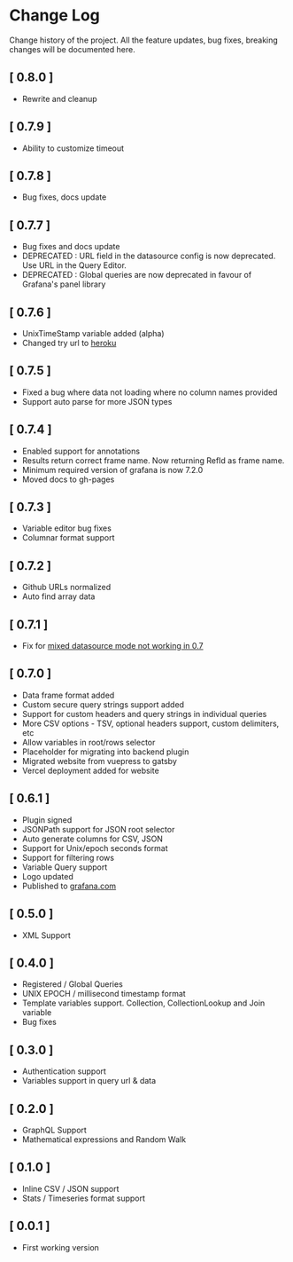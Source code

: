 # Change Log

Change history of the project. All the feature updates, bug fixes, breaking changes will be documented here.

## [ 0.8.0 ]

- Rewrite and cleanup

## [ 0.7.9 ]

- Ability to customize timeout

## [ 0.7.8 ]

- Bug fixes, docs update

## [ 0.7.7 ]

- Bug fixes and docs update
- DEPRECATED : URL field in the datasource config is now deprecated. Use URL in the Query Editor.
- DEPRECATED : Global queries are now deprecated in favour of Grafana's panel library

## [ 0.7.6 ]

- UnixTimeStamp variable added (alpha)
- Changed try url to [heroku](https://grafana-infinity-datasource.herokuapp.com/explore)

## [ 0.7.5 ]

- Fixed a bug where data not loading where no column names provided
- Support auto parse for more JSON types

## [ 0.7.4 ]

- Enabled support for annotations
- Results return correct frame name. Now returning RefId as frame name.
- Minimum required version of grafana is now 7.2.0
- Moved docs to gh-pages

## [ 0.7.3 ]

- Variable editor bug fixes
- Columnar format support

## [ 0.7.2 ]

- Github URLs normalized
- Auto find array data

## [ 0.7.1 ]

- Fix for [mixed datasource mode not working in 0.7](https://github.com/yesoreyeram/grafana-infinity-datasource/issues/78)

## [ 0.7.0 ]

- Data frame format added
- Custom secure query strings support added
- Support for custom headers and query strings in individual queries
- More CSV options - TSV, optional headers support, custom delimiters, etc
- Allow variables in root/rows selector
- Placeholder for migrating into backend plugin
- Migrated website from vuepress to gatsby
- Vercel deployment added for website

## [ 0.6.1 ]

- Plugin signed
- JSONPath support for JSON root selector
- Auto generate columns for CSV, JSON
- Support for Unix/epoch seconds format
- Support for filtering rows
- Variable Query support
- Logo updated
- Published to [grafana.com](https://grafana.com/grafana/plugins/yesoreyeram-infinity-datasource/)

## [ 0.5.0 ]

- XML Support

## [ 0.4.0 ]

- Registered / Global Queries
- UNIX EPOCH / millisecond timestamp format
- Template variables support. Collection, CollectionLookup and Join variable
- Bug fixes

## [ 0.3.0 ]

- Authentication support
- Variables support in query url & data

## [ 0.2.0 ]

- GraphQL Support
- Mathematical expressions and Random Walk

## [ 0.1.0 ]

- Inline CSV / JSON support
- Stats / Timeseries format support

## [ 0.0.1 ]

- First working version
